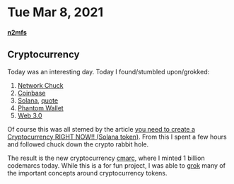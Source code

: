 # Tue Mar 8, 2021

#### [n2mfs](../../README.md) 

## Cryptocurrency

Today was an interesting day. Today I found/stumbled upon/grokked:

1. [Network Chuck][chuck]
1. [Coinbase][coin]
1. [Solana][sol], [quote][solq]
1. [Phantom Wallet][phantom]
1. [Web 3.0][web3]

Of course this was all stemed by the article [you need to create a Cryptocurrency RIGHT NOW!! (Solana token)][crypto]. From this I spent a few
hours and followed chuck down the crypto rabbit hole. 

The result is the new cryptocurrency [cmarc], where I minted 1 billion 
codemarcs today. While this is a for fun project, I was able to [grok] many of the 
important concepts around cryptocurrency tokens. 


<!-- REFERENCES -->

[chuck]: https://networkchuck.com/
[crypto]: https://www.youtube.com/watch?v=befUVytFC80
[coin]: https://www.coinbase.com
[sol]:   https://solana.com/community?gclid=Cj0KCQiAmpyRBhC-ARIsABs2EApbwLfXOMg9u6NkQkuTvJ_-feKAuXfcssISWCf5Up-AcwIo5FIMRUQaAqyLEALw_wcB
[solq]: https://www.coinbase.com/price/solana
[phantom]: https://www.solana.news/post/how-to-connect-phantom-wallet-to-solana-blockchain
[web3]: https://www.cryptostudio.com/crypto-abc/web3/?utm_term=web%203.0&utm_campaign=Search+-+EN+-+Web3&utm_source=adwords&utm_medium=ppc&hsa_acc=5931252456&hsa_cam=16415421262&hsa_grp=133907696356&hsa_ad=584893996972&hsa_src=g&hsa_tgt=kwd-296468071419&hsa_kw=web%203.0&hsa_mt=p&hsa_net=adwords&hsa_ver=3&gclid=Cj0KCQiAmpyRBhC-ARIsABs2EAr_qGlGclBCC9GGNYI7m3cmgZh51X7ZBZkRO0iLhi5hRQzmxMjgSk4aAvdcEALw_wcB
[cmarc ]:https://solscan.io/token/AnjuLVbYvrhZZSU9Eiqj4d7TdYEmHJRuqdes8Cn7PfS9
[grok]:https://en.wikipedia.org/wiki/Grok